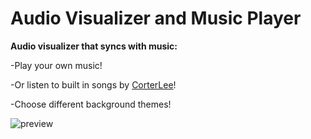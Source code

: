 # Audio Visualizer and Music Player
<b>Audio visualizer that syncs with music:</b>

-Play your own music!

-Or listen to built in songs by [CorterLee](https://soundcloud.com/corterlee)!

-Choose different background themes!


![preview](https://img.itch.zone/aW1hZ2UvMzc4Nzc0LzE5NDY1NzUuanBn/original/00lk9x.jpg)

